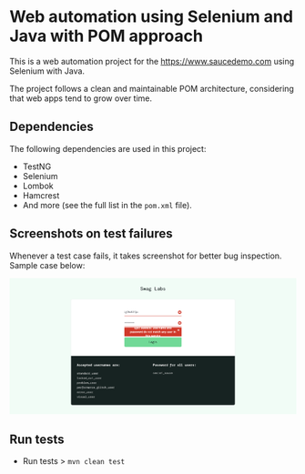 # Web automation using Selenium and Java with POM approach

This is a web automation project for the https://www.saucedemo.com 
using Selenium with Java.

The project follows a clean and maintainable POM architecture, considering that web
apps tend to grow over time.

## Dependencies

The following dependencies are used in this project:

- TestNG
- Selenium
- Lombok
- Hamcrest
- And more (see the full list in the `pom.xml` file).

## Screenshots on test failures
Whenever a test case fails, it takes screenshot for better bug inspection. Sample case below:

![testErrorMessageIsCorrect.png](readme_content/testErrorMessageIsCorrect.png)

## Run tests
- Run tests > `mvn clean test`
